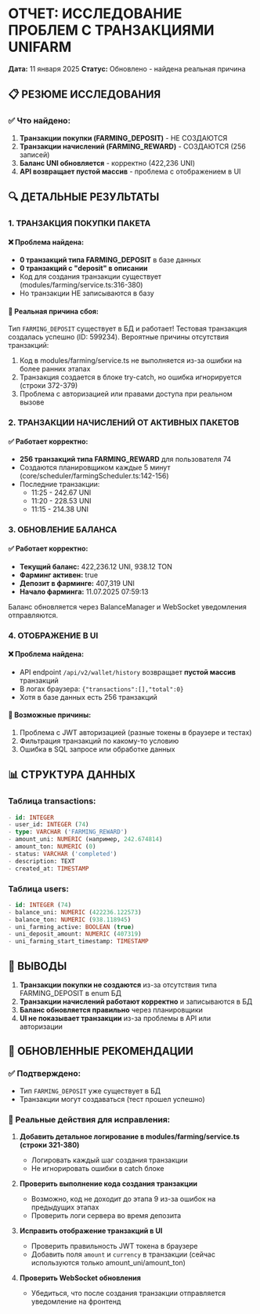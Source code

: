 # ОТЧЕТ: ИССЛЕДОВАНИЕ ПРОБЛЕМ С ТРАНЗАКЦИЯМИ UNIFARM
**Дата:** 11 января 2025
**Статус:** Обновлено - найдена реальная причина

## 📋 РЕЗЮМЕ ИССЛЕДОВАНИЯ

### ✅ Что найдено:
1. **Транзакции покупки (FARMING_DEPOSIT)** - НЕ СОЗДАЮТСЯ
2. **Транзакции начислений (FARMING_REWARD)** - СОЗДАЮТСЯ (256 записей)
3. **Баланс UNI обновляется** - корректно (422,236 UNI)
4. **API возвращает пустой массив** - проблема с отображением в UI

## 🔍 ДЕТАЛЬНЫЕ РЕЗУЛЬТАТЫ

### 1. ТРАНЗАКЦИЯ ПОКУПКИ ПАКЕТА

#### ❌ Проблема найдена:
- **0 транзакций типа FARMING_DEPOSIT** в базе данных
- **0 транзакций с "deposit" в описании**
- Код для создания транзакции существует (modules/farming/service.ts:316-380)
- Но транзакции НЕ записываются в базу

#### 🔧 Реальная причина сбоя:
Тип `FARMING_DEPOSIT` существует в БД и работает! Тестовая транзакция создалась успешно (ID: 599234).
Вероятные причины отсутствия транзакций:
1. Код в modules/farming/service.ts не выполняется из-за ошибки на более ранних этапах
2. Транзакция создается в блоке try-catch, но ошибка игнорируется (строки 372-379)
3. Проблема с авторизацией или правами доступа при реальном вызове

### 2. ТРАНЗАКЦИИ НАЧИСЛЕНИЙ ОТ АКТИВНЫХ ПАКЕТОВ

#### ✅ Работает корректно:
- **256 транзакций типа FARMING_REWARD** для пользователя 74
- Создаются планировщиком каждые 5 минут (core/scheduler/farmingScheduler.ts:142-156)
- Последние транзакции:
  - 11:25 - 242.67 UNI
  - 11:20 - 228.53 UNI
  - 11:15 - 214.38 UNI

### 3. ОБНОВЛЕНИЕ БАЛАНСА

#### ✅ Работает корректно:
- **Текущий баланс:** 422,236.12 UNI, 938.12 TON
- **Фарминг активен:** true
- **Депозит в фарминге:** 407,319 UNI
- **Начало фарминга:** 11.07.2025 07:59:13

Баланс обновляется через BalanceManager и WebSocket уведомления отправляются.

### 4. ОТОБРАЖЕНИЕ В UI

#### ❌ Проблема найдена:
- API endpoint `/api/v2/wallet/history` возвращает **пустой массив** транзакций
- В логах браузера: `{"transactions":[],"total":0}`
- Хотя в базе данных есть 256 транзакций

#### 🔧 Возможные причины:
1. Проблема с JWT авторизацией (разные токены в браузере и тестах)
2. Фильтрация транзакций по какому-то условию
3. Ошибка в SQL запросе или обработке данных

## 📊 СТРУКТУРА ДАННЫХ

### Таблица transactions:
```sql
- id: INTEGER
- user_id: INTEGER (74)
- type: VARCHAR ('FARMING_REWARD')
- amount_uni: NUMERIC (например, 242.674814)
- amount_ton: NUMERIC (0)
- status: VARCHAR ('completed')
- description: TEXT
- created_at: TIMESTAMP
```

### Таблица users:
```sql
- id: INTEGER (74)
- balance_uni: NUMERIC (422236.122573)
- balance_ton: NUMERIC (938.118945)
- uni_farming_active: BOOLEAN (true)
- uni_deposit_amount: NUMERIC (407319)
- uni_farming_start_timestamp: TIMESTAMP
```

## 🎯 ВЫВОДЫ

1. **Транзакции покупки не создаются** из-за отсутствия типа FARMING_DEPOSIT в enum БД
2. **Транзакции начислений работают корректно** и записываются в БД
3. **Баланс обновляется правильно** через планировщики
4. **UI не показывает транзакции** из-за проблемы в API или авторизации

## 🔨 ОБНОВЛЕННЫЕ РЕКОМЕНДАЦИИ

### ✅ Подтверждено:
- Тип `FARMING_DEPOSIT` уже существует в БД
- Транзакции могут создаваться (тест прошел успешно)

### 🔧 Реальные действия для исправления:

1. **Добавить детальное логирование в modules/farming/service.ts (строки 321-380)**
   - Логировать каждый шаг создания транзакции
   - Не игнорировать ошибки в catch блоке

2. **Проверить выполнение кода создания транзакции**
   - Возможно, код не доходит до этапа 9 из-за ошибок на предыдущих этапах
   - Проверить логи сервера во время депозита

3. **Исправить отображение транзакций в UI**
   - Проверить правильность JWT токена в браузере
   - Добавить поля `amount` и `currency` в транзакции (сейчас используются только amount_uni/amount_ton)

4. **Проверить WebSocket обновления**
   - Убедиться, что после создания транзакции отправляется уведомление на фронтенд